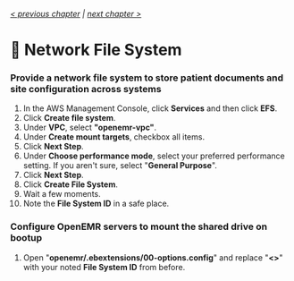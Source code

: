 _[< previous chapter](02-Private-Cloud.md) | [next chapter >](04-Database-System.md)_

# 📁 Network File System

### Provide a network file system to store patient documents and site configuration across systems

1. In the AWS Management Console, click **Services** and then click **EFS**.
2. Click **Create file system**.
3. Under **VPC**, select **"openemr-vpc"**.
4. Under **Create mount targets**, checkbox all items.
5. Click **Next Step**.
6. Under **Choose performance mode**, select your preferred performance setting. If you aren't sure, select "**General Purpose**".
7. Click **Next Step**.
8. Click **Create File System**.
9. Wait a few moments.
10. Note the **File System ID** in a safe place.

### Configure OpenEMR servers to mount the shared drive on bootup

1. Open "**openemr/.ebextensions/00-options.config**" and replace "**<<enter EFS file system ID here>>**" with your noted **File System ID** from before.
